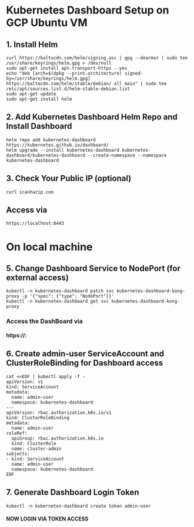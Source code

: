 # Kubernetes Dashboard Setup on GCP Ubuntu VM

## 1. Install Helm

```
curl https://baltocdn.com/helm/signing.asc | gpg --dearmor | sudo tee /usr/share/keyrings/helm.gpg > /dev/null
sudo apt-get install apt-transport-https --yes
echo "deb [arch=$(dpkg --print-architecture) signed-by=/usr/share/keyrings/helm.gpg] https://baltocdn.com/helm/stable/debian/ all main" | sudo tee /etc/apt/sources.list.d/helm-stable-debian.list
sudo apt-get update
sudo apt-get install helm
```

## 2. Add Kubernetes Dashboard Helm Repo and Install Dashboard

```
helm repo add kubernetes-dashboard https://kubernetes.github.io/dashboard/
helm upgrade --install kubernetes-dashboard kubernetes-dashboard/kubernetes-dashboard --create-namespace --namespace kubernetes-dashboard
```

## 3. Check Your Public IP (optional)

```
curl icanhazip.com
```

## Access via 
```
https://localhost:8443
```

# On local machine 


## 5. Change Dashboard Service to NodePort (for external access)

```
kubectl -n kubernetes-dashboard patch svc kubernetes-dashboard-kong-proxy -p '{"spec": {"type": "NodePort"}}'
kubectl -n kubernetes-dashboard get svc kubernetes-dashboard-kong-proxy
```

### Access the DashBoard via 

#### https://<your-vm-external-ip>:<NodePort>

## 6. Create admin-user ServiceAccount and ClusterRoleBinding for Dashboard access

```
cat <<EOF | kubectl apply -f -
apiVersion: v1
kind: ServiceAccount
metadata:
  name: admin-user
  namespace: kubernetes-dashboard
---
apiVersion: rbac.authorization.k8s.io/v1
kind: ClusterRoleBinding
metadata:
  name: admin-user
roleRef:
  apiGroup: rbac.authorization.k8s.io
  kind: ClusterRole
  name: cluster-admin
subjects:
- kind: ServiceAccount
  name: admin-user
  namespace: kubernetes-dashboard
EOF
```

## 7. Generate Dashboard Login Token

```
kubectl -n kubernetes-dashboard create token admin-user
```

#### NOW LOGIN VIA TOKEN ACCESS

